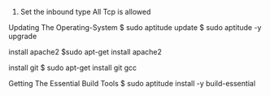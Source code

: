 1. Set the inbound type All Tcp is allowed 

  Updating The Operating-System
$ sudo aptitude    update
$ sudo aptitude -y upgrade

install apache2
$sudo apt-get install apache2

install git 
$ sudo apt-get install git gcc

Getting The Essential Build Tools
$ sudo aptitude install -y build-essential

